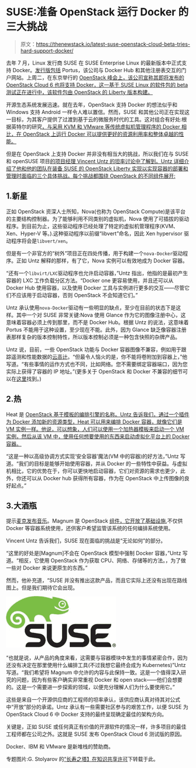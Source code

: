 # SUSE:准备 OpenStack 运行 Docker 的三大挑战

> 原文：<https://thenewstack.io/latest-suse-openstack-cloud-beta-tries-hard-support-docker/>

去年 7 月，Linux 发行商 SUSE 在 SUSE Enterprise Linux 的最新版本中正式支持 Docker。[发行版包括](https://thenewstack.io/suse-containers-dockers-role-and-avoiding-fragmentation-in-an-open-world/) Portus，该公司与 Docker Hub 和其他注册表交互的门户网站。上周二，在东京举行的 [OpenStack 峰会上，该公司宣称其即将发布的 OpenStack Cloud 6 也将支持 Docker，这一基于 SUSE Linux 的软件包的 beta 测试正在进行中，该软件包由 OpenStack 的 Liberty 版本构建。](https://thenewstack.io/tns-makers-openstack-tokyo-canonical-ubuntu-project-midokura-ibm/)

开源生态系统发展迅速。就在去年，OpenStack 支持 Docker 的想法似乎和 Windows 支持 Android 一样令人难以置信。然而，SUSE 和其他公司正在实现这一目标，为其客户提供了过渡到基于云的微服务时代的工具。这对组合有好处:根据英特尔的研究[，与采用 KVM 和 VMware 等传统虚拟机管理程序的 Docker 相比，在 OpenStack 上运行 Docker 可以提供更好的资源利用率和整体卓越的性能。](https://software.intel.com/en-us/blogs/2014/12/28/experimenting-with-openstack-sahara-on-docker-containers)

但是在 OpenStack 上支持 Docker 并非没有相当大的挑战，所以我们在与 SUSE 和 openSUSE 项目[的项目经理 Vincent Untz 的坦率讨论中了解到。Untz 详细介绍了他和他的团队在装备 SUSE 的 OpenStack Liberty 实现以实现容器的部署和管理时面临的三个具体挑战。每个挑战都围绕 OpenStack 的不同组件展开:](https://www.opensuse.org/)

## 1.新星

正如 OpenStack 资深人士所知，Nova(也称为 OpenStack Compute)是该平台的主要结构控制器。为了能够利用不同类别的虚拟机，Nova 使用了可插拔的驱动程序。到目前为止，这些驱动程序已经处理了特定的虚拟机管理程序(KVM、Xen、Hyper-V 等。).这种驱动程序以前缀“libvert”命名，因此 Xen hypervisor 驱动程序将会是`libvert/xen`。

但是有一个非官方的“树外”项目正在四处传播，用于构建一个`nova-Docker`驱动程序。正如 Untz 解释的那样，有了它，Nova 实例可以有效地成为 Docker 容器。

“还有一个`libvirt/LXC`驱动程序也允许启动容器，”Untz 指出，他指的是最初产生容器的 LXC 工作负载分区方法。“Docker one 更容易使用，并且还可以从 Docker Hub 使用容器，以及使用 Docker 工具与实例进行更多的交互——尽管它们不应该用于启动容器，否则 OpenStack 不会知道它们。”

Untz 承认使用`nova-Docker`驱动有一些明显的缺点，至少在目前的状态下是这样。其中一个对 SUSE 非常关键:Nova 使用 Glance 作为它的图像注册中心，这意味着容器必须上传到那里，而不是 Docker Hub。根据 Untz 的说法，这意味着 Portus 不能用于这种设置，至少现在不能。此外，因为 Glance 缺乏像容器注册表那样复杂的版本控制特性，所以版本控制必须是一种包含快照的杂牌产品。

Untz 说，目前，一些 OpenStack 功能与 Docker 容器图像不兼容，例如用于跟踪遥测和性能数据的[云高计](https://wiki.openstack.org/wiki/Ceilometer)。“但最令人恼火的是，你不能将卷附加到容器上，”他写道。“有些事情的运作方式也不同，比如网络。您不需要绑定容器端口，因为您实际上获得了容器的 IP 地址。”(更多关于 OpenStack 和 Docker 不兼容的细节可以在[这里](http://kb.brightcomputing.com/faq/index.php?action=artikel&cat=24&id=275&artlang=en)找到。)

## 2.热

Heat 是 [OpenStack 基于模板的编排引擎的名称。Untz 告诉我们，通过一个插件为 Docker 添加新的资源类型，Heat 可以用来编排 Docker 容器，就像它们是 VM 实例一样。他说，可以想象，人们可以使用一个加热器模板来启动一个 VM 实例，然后从该 VM 中，使用任何想要使用的东西来启动虚拟化平台上的 Docker 容器。](https://thenewstack.io/a-guide-openstack-kilo-developer-contributions/)

“这是一种以高级协调方式实现‘安全容器’魔法(VM 中的容器)的好方法，”Untz 写道。“我们的目标是能够开始使用容器，并从 Docker 的一些特性中获益。与虚拟机相比，它的优势在于，你可以更快地启动容器，它们对资源的需求也更少，此外，你还可以从 Docker hub 获得所有容器，作为在 OpenStack 中上传图像的良好起点。”

## 3.大酒瓶

提示[麦克发布音乐](https://www.youtube.com/watch?v=Gznsptq97pA&noredirect=1)。Magnum 是 OpenStack [组件，它开放了基础设施](https://thenewstack.io/magnum-is-the-name-docker-container-management-is-the-game/),不仅供 Docker 等容器系统使用，还供客户希望监管该系统的任何编排系统使用。

Vincent Untz 告诉我们，SUSE 现在面临的挑战是“无论如何”的部分。

“这里的好处是[Magnum]不会在 OpenStack 模型中强制 Docker 容器，”Untz 写道。“相反，它使用 OpenStack 作为获取 CPU、网络、存储等的方法。，为了做一些对 Docker 来说更原生的东西。”

然而，他补充道，“SUSE 并没有推出这款产品，而且它实际上还没有出现在路线图上。但是我们期待它会出现。

[![Suse](img/d1913173d9d3c865039296a5731fd280.png)](https://thenewstack.io/wp-content/uploads/2015/11/Suse.jpg)

“也就是说，从产品的角度来看，这需要与容器模块中发生的事情紧密合作，因为还没有决定在那里使用什么编排工具(不过我想它最终会成为 Kubernetes)”Untz 写道。“我们希望将 Magnum 中允许的内容与此保持一致。这是一个值得深入研究的问题，因为有些客户确实非常重视 Docker 和 open stack——他们会想要的。这是一个需要进一步探索的领域，以便充分理解人们为什么要使用它。”

这些是来自一个开源供应商的工程师的坦率承认，该供应商认真对待其对公式中“开放”部分的承诺。Untz 承认有一些需要社区参与的艰苦工作，以便 SUSE 为 OpenStack Cloud 6 中 Docker 支持的最终呈现确定最佳的架构方向。

关键是，正如 SUSE 或任何真正有价值的开源软件的情况一样，许多项目的最佳工程师都在公司之外。这就是 SUSE 发布 OpenStack Cloud 6 测试版的原因。

Docker、IBM 和 VMware 是新堆栈的赞助商。

专题图片:G. Stolyarov 的[“长寿之塔】在](http://www.rationalargumentator.com/index/minecraft-skyscrapers-stolyarov/)[知识共享许可](https://creativecommons.org/licenses/by-sa/4.0/)下转载于此。

<svg xmlns:xlink="http://www.w3.org/1999/xlink" viewBox="0 0 68 31" version="1.1"><title>Group</title> <desc>Created with Sketch.</desc></svg>